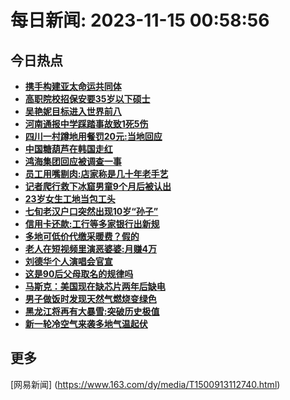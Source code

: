 
# 每日新闻: 2023-11-15 00:58:56
## 今日热点

- **[携手构建亚太命运共同体](https://www.163.com/search?keyword=%E6%90%BA%E6%89%8B%E6%9E%84%E5%BB%BA%E4%BA%9A%E5%A4%AA%E5%91%BD%E8%BF%90%E5%85%B1%E5%90%8C%E4%BD%93)**
- **[高职院校招保安要35岁以下硕士](https://www.163.com/search?keyword=%E9%AB%98%E8%81%8C%E9%99%A2%E6%A0%A1%E6%8B%9B%E4%BF%9D%E5%AE%89%E8%A6%8135%E5%B2%81%E4%BB%A5%E4%B8%8B%E7%A1%95%E5%A3%AB)**
- **[吴艳妮目标进入世界前八](https://www.163.com/search?keyword=%E5%90%B4%E8%89%B3%E5%A6%AE%E7%9B%AE%E6%A0%87%E8%BF%9B%E5%85%A5%E4%B8%96%E7%95%8C%E5%89%8D%E5%85%AB)**
- **[河南通报中学踩踏事故致1死5伤](https://www.163.com/search?keyword=%E6%B2%B3%E5%8D%97%E9%80%9A%E6%8A%A5%E4%B8%AD%E5%AD%A6%E8%B8%A9%E8%B8%8F%E4%BA%8B%E6%95%85%E8%87%B41%E6%AD%BB5%E4%BC%A4)**
- **[四川一村蹲地用餐罚20元:当地回应](https://www.163.com/search?keyword=%E5%9B%9B%E5%B7%9D%E4%B8%80%E6%9D%91%E8%B9%B2%E5%9C%B0%E7%94%A8%E9%A4%90%E7%BD%9A20%E5%85%83+%E5%BD%93%E5%9C%B0%E5%9B%9E%E5%BA%94)**
- **[中国糖葫芦在韩国走红](https://www.163.com/search?keyword=%E4%B8%AD%E5%9B%BD%E7%B3%96%E8%91%AB%E8%8A%A6%E5%9C%A8%E9%9F%A9%E5%9B%BD%E8%B5%B0%E7%BA%A2)**
- **[鸿海集团回应被调查一事](https://www.163.com/search?keyword=%E9%B8%BF%E6%B5%B7%E9%9B%86%E5%9B%A2%E5%9B%9E%E5%BA%94%E8%A2%AB%E8%B0%83%E6%9F%A5%E4%B8%80%E4%BA%8B)**
- **[员工用嘴剔肉:店家称是几十年老手艺](https://www.163.com/search?keyword=%E5%91%98%E5%B7%A5%E7%94%A8%E5%98%B4%E5%89%94%E8%82%89+%E5%BA%97%E5%AE%B6%E7%A7%B0%E6%98%AF%E5%87%A0%E5%8D%81%E5%B9%B4%E8%80%81%E6%89%8B%E8%89%BA)**
- **[记者爬行救下冰窟男童9个月后被认出](https://www.163.com/search?keyword=%E8%AE%B0%E8%80%85%E7%88%AC%E8%A1%8C%E6%95%91%E4%B8%8B%E5%86%B0%E7%AA%9F%E7%94%B7%E7%AB%A59%E4%B8%AA%E6%9C%88%E5%90%8E%E8%A2%AB%E8%AE%A4%E5%87%BA)**
- **[23岁女生工地当包工头](https://www.163.com/search?keyword=23%E5%B2%81%E5%A5%B3%E7%94%9F%E5%B7%A5%E5%9C%B0%E5%BD%93%E5%8C%85%E5%B7%A5%E5%A4%B4)**
- **[七旬老汉户口突然出现10岁“孙子”](https://www.163.com/search?keyword=%E4%B8%83%E6%97%AC%E8%80%81%E6%B1%89%E6%88%B7%E5%8F%A3%E7%AA%81%E7%84%B6%E5%87%BA%E7%8E%B010%E5%B2%81%E2%80%9C%E5%AD%99%E5%AD%90%E2%80%9D)**
- **[信用卡还款:工行等多家银行出新规](https://www.163.com/search?keyword=%E4%BF%A1%E7%94%A8%E5%8D%A1%E8%BF%98%E6%AC%BE+%E5%B7%A5%E8%A1%8C%E7%AD%89%E5%A4%9A%E5%AE%B6%E9%93%B6%E8%A1%8C%E5%87%BA%E6%96%B0%E8%A7%84)**
- **[多地可低价代缴采暖费？假的](https://www.163.com/search?keyword=%E5%A4%9A%E5%9C%B0%E5%8F%AF%E4%BD%8E%E4%BB%B7%E4%BB%A3%E7%BC%B4%E9%87%87%E6%9A%96%E8%B4%B9%EF%BC%9F%E5%81%87%E7%9A%84)**
- **[老人在短视频里演恶婆婆:月赚4万](https://www.163.com/search?keyword=%E8%80%81%E4%BA%BA%E5%9C%A8%E7%9F%AD%E8%A7%86%E9%A2%91%E9%87%8C%E6%BC%94%E6%81%B6%E5%A9%86%E5%A9%86+%E6%9C%88%E8%B5%9A4%E4%B8%87)**
- **[刘德华个人演唱会官宣](https://www.163.com/search?keyword=%E5%88%98%E5%BE%B7%E5%8D%8E%E4%B8%AA%E4%BA%BA%E6%BC%94%E5%94%B1%E4%BC%9A%E5%AE%98%E5%AE%A3)**
- **[这是90后父母取名的规律吗](https://www.163.com/search?keyword=%E8%BF%99%E6%98%AF90%E5%90%8E%E7%88%B6%E6%AF%8D%E5%8F%96%E5%90%8D%E7%9A%84%E8%A7%84%E5%BE%8B%E5%90%97)**
- **[马斯克：美国现在缺芯片两年后缺电](https://www.163.com/search?keyword=%E9%A9%AC%E6%96%AF%E5%85%8B%EF%BC%9A%E7%BE%8E%E5%9B%BD%E7%8E%B0%E5%9C%A8%E7%BC%BA%E8%8A%AF%E7%89%87%E4%B8%A4%E5%B9%B4%E5%90%8E%E7%BC%BA%E7%94%B5)**
- **[男子做饭时发现天然气燃烧变绿色](https://www.163.com/search?keyword=%E7%94%B7%E5%AD%90%E5%81%9A%E9%A5%AD%E6%97%B6%E5%8F%91%E7%8E%B0%E5%A4%A9%E7%84%B6%E6%B0%94%E7%87%83%E7%83%A7%E5%8F%98%E7%BB%BF%E8%89%B2)**
- **[黑龙江将再有大暴雪:突破历史极值](https://www.163.com/search?keyword=%E9%BB%91%E9%BE%99%E6%B1%9F%E5%B0%86%E5%86%8D%E6%9C%89%E5%A4%A7%E6%9A%B4%E9%9B%AA+%E7%AA%81%E7%A0%B4%E5%8E%86%E5%8F%B2%E6%9E%81%E5%80%BC)**
- **[新一轮冷空气来袭多地气温起伏](https://www.163.com/search?keyword=%E6%96%B0%E4%B8%80%E8%BD%AE%E5%86%B7%E7%A9%BA%E6%B0%94%E6%9D%A5%E8%A2%AD%E5%A4%9A%E5%9C%B0%E6%B0%94%E6%B8%A9%E8%B5%B7%E4%BC%8F)**

## 更多
[网易新闻] (https://www.163.com/dy/media/T1500913112740.html)
